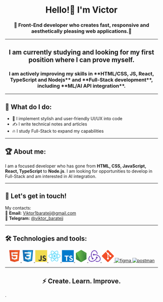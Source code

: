 <h1 align="center"> Hello!👋 I'm Victor</h1>

<h3 align="center"> 🚀 Front-End developer who creates fast, responsive and aesthetically pleasing web applications.🚀 </h3>

---

<h2 align="center">I am currently studying and looking for my first position where I can prove myself.</h2>

<h3 align="center">I am actively improving my skills in **HTML/CSS, JS, React, TypeScript and Nodejs** and **Full-Stack development**, including **ML/AI API integration**.</h3>

---

## 📝 What do I do:

- 🎨 I implement stylish and user-friendly UI/UX into code
- ✍️ I write technical notes and articles
- 🔥 I study Full-Stack to expand my capabilities

---

## 🏆 About me:

I am a focused developer who has gone from **HTML, CSS, JavaScript, React, TypeScript** to **Node.js**.
I am looking for opportunities to develop in Full-Stack and am interested in AI integration.

---

## 🤝 Let's get in touch!

My contacts:  
📩 **Email:** [Viktor1baratejj@gmail.com](mailto:Viktor1baratejj@gmail.com)  
💬 **Telegram:** [@viktor_baratejj](https://t.me/viktor_baratejj)

---

## 🛠️ Technologies and tools:

<p align="center">
  <a href="https://www.w3.org/html/" target="_blank"> <img src="https://raw.githubusercontent.com/devicons/devicon/master/icons/html5/html5-original.svg" alt="html5" width="40" height="40"/> </a> 
  <a href="https://www.w3schools.com/css/" target="_blank"> <img src="https://raw.githubusercontent.com/devicons/devicon/master/icons/css3/css3-original.svg" alt="css3" width="40" height="40"/> </a> 
  <a href="https://developer.mozilla.org/en-US/docs/Web/JavaScript" target="_blank"> <img src="https://raw.githubusercontent.com/devicons/devicon/master/icons/javascript/javascript-original.svg" alt="javascript" width="40" height="40"/> </a> 
  <a href="https://reactjs.org/" target="_blank"> <img src="https://raw.githubusercontent.com/devicons/devicon/master/icons/react/react-original.svg" alt="react" width="40" height="40"/> </a> 
  <a href="https://www.typescriptlang.org/" target="_blank"> <img src="https://raw.githubusercontent.com/devicons/devicon/master/icons/typescript/typescript-original.svg" alt="typescript" width="40" height="40"/> </a> 
  <a href="https://nodejs.org/" target="_blank"> <img src="https://raw.githubusercontent.com/devicons/devicon/master/icons/nodejs/nodejs-original.svg" alt="nodejs" width="40" height="40"/> </a> 
  <a href="https://redux.js.org/" target="_blank"> <img src="https://raw.githubusercontent.com/devicons/devicon/master/icons/redux/redux-original.svg" alt="redux" width="40" height="40"/> </a> 
  <a href="https://git-scm.com/" target="_blank"> <img src="https://raw.githubusercontent.com/devicons/devicon/master/icons/git/git-original.svg" alt="git" width="40" height="40"/> </a> 
  <a href="https://www.figma.com/" target="_blank"> <img src="https://www.vectorlogo.zone/logos/figma/figma-icon.svg" alt="figma" width="40" height="40"/> </a> 
  <a href="https://postman.com" target="_blank"> <img src="https://www.vectorlogo.zone/logos/getpostman/getpostman-icon.svg" alt="postman" width="40" height="40"/> </a> 
</p>

---

<h2 align="center">⚡ Create. Learn. Improve.</h2>
.
